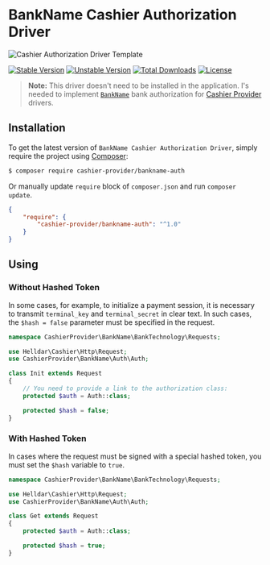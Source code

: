 # BankName Cashier Authorization Driver

<img src="https://preview.dragon-code.pro/cashier-provider/auth-driver-template.svg?brand=laravel" alt="Cashier Authorization Driver Template"/>

[![Stable Version][badge_stable]][link_packagist]
[![Unstable Version][badge_unstable]][link_packagist]
[![Total Downloads][badge_downloads]][link_packagist]
[![License][badge_license]][link_license]

> **Note:** This driver doesn't need to be installed in the application. I's needed to implement [`BankName`](#) bank authorization for [Cashier Provider](https://github.com/cashier-provider/core) drivers.

## Installation

To get the latest version of `BankName Cashier Authorization Driver`, simply require the project using [Composer](https://getcomposer.org):

```bash
$ composer require cashier-provider/bankname-auth
```

Or manually update `require` block of `composer.json` and run `composer update`.

```json
{
    "require": {
        "cashier-provider/bankname-auth": "^1.0"
    }
}
```

## Using

### Without Hashed Token

In some cases, for example, to initialize a payment session, it is necessary to transmit `terminal_key` and `terminal_secret` in clear text. In such cases, the `$hash = false`
parameter must be specified in the request.

```php
namespace CashierProvider\BankName\BankTechnology\Requests;

use Helldar\Cashier\Http\Request;
use CashierProvider\BankName\Auth\Auth;

class Init extends Request
{
    // You need to provide a link to the authorization class:
    protected $auth = Auth::class;

    protected $hash = false;
}
```

### With Hashed Token

In cases where the request must be signed with a special hashed token, you must set the `$hash` variable to `true`.

```php
namespace CashierProvider\BankName\BankTechnology\Requests;

use Helldar\Cashier\Http\Request;
use CashierProvider\BankName\Auth\Auth;

class Get extends Request
{
    protected $auth = Auth::class;

    protected $hash = true;
}
```

[badge_downloads]:      https://img.shields.io/packagist/dt/cashier-provider/core.svg?style=flat-square

[badge_license]:        https://img.shields.io/packagist/l/cashier-provider/core.svg?style=flat-square

[badge_stable]:         https://img.shields.io/github/v/release/cashier-provider/core?label=stable&style=flat-square

[badge_unstable]:       https://img.shields.io/badge/unstable-dev--main-orange?style=flat-square

[link_license]:         LICENSE

[link_packagist]:       https://packagist.org/packages/cashier-provider/core
